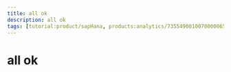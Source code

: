 ```yaml
---
title: all ok
description: all ok
tags: [tutorial:product/sapHana, products:analytics/73554900100700000651/01200314690800000638/01200314690900001216]
---
```

# all ok
